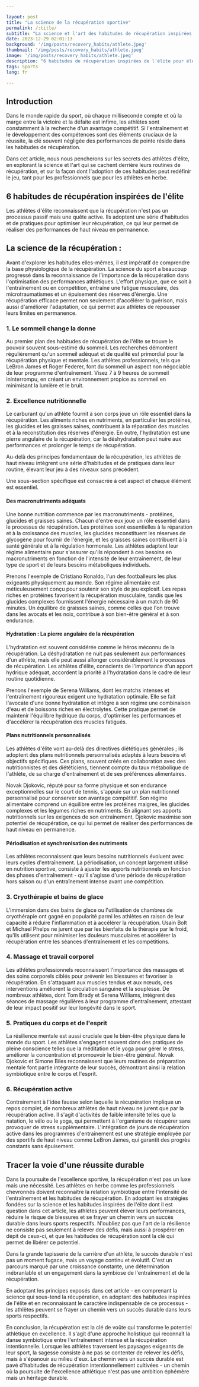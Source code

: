 ```yaml
---

layout: post 
title: "La science de la récupération sportive"
permalink: /:title/ 
subtitle: "La science et l'art des habitudes de récupération inspirées de l'élite"
date: 2023-12-29 02:01:13 
background: '/img/posts/recovery_habits/athlete.jpeg'
thumbnail: '/img/posts/recovery_habits/athlete.jpeg'
image: '/img/posts/recovery_habits/athlete.jpeg'
description: "6 habitudes de récupération inspirées de l'élite pour élever votre jeu au niveau supérieur"
tags: Sports
lang: fr

---
```




## Introduction

Dans le monde rapide du sport, où chaque milliseconde compte et où la marge entre la victoire et la défaite est infime, les athlètes sont constamment à la recherche d'un avantage compétitif. Si l'entraînement et le développement des compétences sont des éléments cruciaux de la réussite, la clé souvent négligée des performances de pointe réside dans les habitudes de récupération.

Dans cet article, nous nous pencherons sur les secrets des athlètes d'élite, en explorant la science et l'art qui se cachent derrière leurs routines de récupération, et sur la façon dont l'adoption de ces habitudes peut redéfinir le jeu, tant pour les professionnels que pour les athlètes en herbe.

## 6 habitudes de récupération inspirées de l'élite

Les athlètes d'élite reconnaissent que la récupération n'est pas un processus passif mais une quête active. Ils adoptent une série d'habitudes et de pratiques pour optimiser leur récupération, ce qui leur permet de réaliser des performances de haut niveau en permanence.

## La science de la récupération :

Avant d'explorer les habitudes elles-mêmes, il est impératif de comprendre la base physiologique de la récupération. La science du sport a beaucoup progressé dans la reconnaissance de l'importance de la récupération dans l'optimisation des performances athlétiques. L'effort physique, que ce soit à l'entraînement ou en compétition, entraîne une fatigue musculaire, des microtraumatismes et un épuisement des réserves d'énergie. Une récupération efficace permet non seulement d'accélérer la guérison, mais aussi d'améliorer l'adaptation, ce qui permet aux athlètes de repousser leurs limites en permanence.

### 1. Le sommeil change la donne

Au premier plan des habitudes de récupération de l'élite se trouve le pouvoir souvent sous-estimé du sommeil. Les recherches démontrent régulièrement qu'un sommeil adéquat et de qualité est primordial pour la récupération physique et mentale. Les athlètes professionnels, tels que LeBron James et Roger Federer, font du sommeil un aspect non négociable de leur programme d'entraînement. Visez 7 à 9 heures de sommeil ininterrompu, en créant un environnement propice au sommeil en minimisant la lumière et le bruit.

### 2. Excellence nutritionnelle

Le carburant qu'un athlète fournit à son corps joue un rôle essentiel dans la récupération. Les aliments riches en nutriments, en particulier les protéines, les glucides et les graisses saines, contribuent à la réparation des muscles et à la reconstitution des réserves d'énergie. En outre, l'hydratation est une pierre angulaire de la récupération, car la déshydratation peut nuire aux performances et prolonger le temps de récupération.

Au-delà des principes fondamentaux de la récupération, les athlètes de haut niveau intègrent une série d'habitudes et de pratiques dans leur routine, élevant leur jeu à des niveaux sans précédent.

Une sous-section spécifique est consacrée à cet aspect et chaque élément est essentiel.

#### Des macronutriments adéquats

Une bonne nutrition commence par les macronutriments - protéines, glucides et graisses saines. Chacun d'entre eux joue un rôle essentiel dans le processus de récupération. Les protéines sont essentielles à la réparation et à la croissance des muscles, les glucides reconstituent les réserves de glycogène pour fournir de l'énergie, et les graisses saines contribuent à la santé générale et à la régulation hormonale. Les athlètes adaptent leur régime alimentaire pour s'assurer qu'ils répondent à ces besoins en macronutriments en fonction de l'intensité de leur entraînement, de leur type de sport et de leurs besoins métaboliques individuels.

Prenons l'exemple de Cristiano Ronaldo, l'un des footballeurs les plus exigeants physiquement au monde. Son régime alimentaire est méticuleusement conçu pour soutenir son style de jeu explosif. Les repas riches en protéines favorisent la récupération musculaire, tandis que les glucides complexes fournissent l'énergie nécessaire à un match de 90 minutes. Un équilibre de graisses saines, comme celles que l'on trouve dans les avocats et les noix, contribue à son bien-être général et à son endurance.

#### Hydratation : La pierre angulaire de la récupération

L'hydratation est souvent considérée comme le héros méconnu de la récupération. La déshydratation ne nuit pas seulement aux performances d'un athlète, mais elle peut aussi allonger considérablement le processus de récupération. Les athlètes d'élite, conscients de l'importance d'un apport hydrique adéquat, accordent la priorité à l'hydratation dans le cadre de leur routine quotidienne.

Prenons l'exemple de Serena Williams, dont les matchs intenses et l'entraînement rigoureux exigent une hydratation optimale. Elle se fait l'avocate d'une bonne hydratation et intègre à son régime une combinaison d'eau et de boissons riches en électrolytes. Cette pratique permet de maintenir l'équilibre hydrique du corps, d'optimiser les performances et d'accélérer la récupération des muscles fatigués.

#### Plans nutritionnels personnalisés

Les athlètes d'élite vont au-delà des directives diététiques générales ; ils adoptent des plans nutritionnels personnalisés adaptés à leurs besoins et objectifs spécifiques. Ces plans, souvent créés en collaboration avec des nutritionnistes et des diététiciens, tiennent compte du taux métabolique de l'athlète, de sa charge d'entraînement et de ses préférences alimentaires.

Novak Djokovic, réputé pour sa forme physique et son endurance exceptionnelles sur le court de tennis, s'appuie sur un plan nutritionnel personnalisé pour conserver son avantage compétitif. Son régime alimentaire comprend un équilibre entre les protéines maigres, les glucides complexes et les légumes riches en nutriments. En alignant ses apports nutritionnels sur les exigences de son entraînement, Djokovic maximise son potentiel de récupération, ce qui lui permet de réaliser des performances de haut niveau en permanence.

#### Périodisation et synchronisation des nutriments

Les athlètes reconnaissent que leurs besoins nutritionnels évoluent avec leurs cycles d'entraînement. La périodisation, un concept largement utilisé en nutrition sportive, consiste à ajuster les apports nutritionnels en fonction des phases d'entraînement - qu'il s'agisse d'une période de récupération hors saison ou d'un entraînement intense avant une compétition.

### 3. Cryothérapie et bains de glace

L'immersion dans des bains de glace ou l'utilisation de chambres de cryothérapie ont gagné en popularité parmi les athlètes en raison de leur capacité à réduire l'inflammation et à accélérer la récupération. Usain Bolt et Michael Phelps ne jurent que par les bienfaits de la thérapie par le froid, qu'ils utilisent pour minimiser les douleurs musculaires et accélérer la récupération entre les séances d'entraînement et les compétitions.

### 4. Massage et travail corporel

Les athlètes professionnels reconnaissent l'importance des massages et des soins corporels ciblés pour prévenir les blessures et favoriser la récupération. En s'attaquant aux muscles tendus et aux nœuds, ces interventions améliorent la circulation sanguine et la souplesse. De nombreux athlètes, dont Tom Brady et Serena Williams, intègrent des séances de massage régulières à leur programme d'entraînement, attestant de leur impact positif sur leur longévité dans le sport.

### 5. Pratiques du corps et de l'esprit

La résilience mentale est aussi cruciale que le bien-être physique dans le monde du sport. Les athlètes s'engagent souvent dans des pratiques de pleine conscience telles que la méditation et le yoga pour gérer le stress, améliorer la concentration et promouvoir le bien-être général. Novak Djokovic et Simone Biles reconnaissent que leurs routines de préparation mentale font partie intégrante de leur succès, démontrant ainsi la relation symbiotique entre le corps et l'esprit.

### 6. Récupération active

Contrairement à l'idée fausse selon laquelle la récupération implique un repos complet, de nombreux athlètes de haut niveau ne jurent que par la récupération active. Il s'agit d'activités de faible intensité telles que la natation, le vélo ou le yoga, qui permettent à l'organisme de récupérer sans provoquer de stress supplémentaire. L'intégration de jours de récupération active dans les programmes d'entraînement est une stratégie employée par des sportifs de haut niveau comme LeBron James, qui garantit des progrès constants sans épuisement.

## Tracer la voie d'une réussite durable

Dans la poursuite de l'excellence sportive, la récupération n'est pas un luxe mais une nécessité. Les athlètes en herbe comme les professionnels chevronnés doivent reconnaître la relation symbiotique entre l'intensité de l'entraînement et les habitudes de récupération. En adoptant les stratégies fondées sur la science et les habitudes inspirées de l'élite dont il est question dans cet article, les athlètes peuvent élever leurs performances, réduire le risque de blessures et se frayer un chemin vers un succès durable dans leurs sports respectifs. N'oubliez pas que l'art de la résilience ne consiste pas seulement à relever des défis, mais aussi à prospérer en dépit de ceux-ci, et que les habitudes de récupération sont la clé qui permet de libérer ce potentiel.

Dans la grande tapisserie de la carrière d'un athlète, le succès durable n'est pas un moment fugace, mais un voyage continu et évolutif. C'est un parcours marqué par une croissance constante, une détermination inébranlable et un engagement dans la symbiose de l'entraînement et de la récupération.

En adoptant les principes exposés dans cet article - en comprenant la science qui sous-tend la récupération, en adoptant des habitudes inspirées de l'élite et en reconnaissant le caractère indispensable de ce processus - les athlètes peuvent se frayer un chemin vers un succès durable dans leurs sports respectifs.

En conclusion, la récupération est la clé de voûte qui transforme le potentiel athlétique en excellence. Il s'agit d'une approche holistique qui reconnaît la danse symbiotique entre l'entraînement intense et la récupération intentionnelle. Lorsque les athlètes traversent les paysages exigeants de leur sport, la sagesse consiste à ne pas se contenter de relever les défis, mais à s'épanouir au milieu d'eux. Le chemin vers un succès durable est pavé d'habitudes de récupération intentionnellement cultivées - un chemin où la poursuite de l'excellence athlétique n'est pas une ambition éphémère mais un héritage durable.